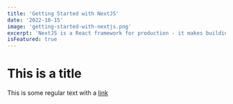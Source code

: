 ```yaml
---
title: 'Getting Started with NextJS'
date: '2022-10-15'
image: 'getting-started-with-nextjs.png'
excerpt: 'NextJS is a React framework for production - it makes building fullstack React apps and sites a breeze and shipd with built-in SSR.'
isFeatured: true
---
```


# This is a title

This is some regular text with a [link](https://chirag-gohil.vercel.app)
